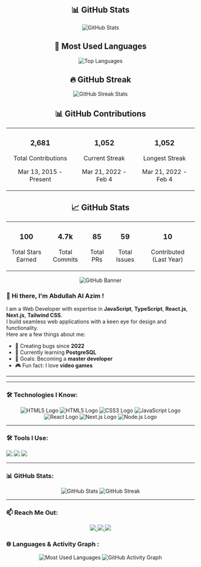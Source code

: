 





<div align="center">
  <h2>📊 GitHub Stats</h2>
  
  <img src="https://github-readme-stats.vercel.app/api?username=alazim-star&show_icons=true&theme=radical&hide_border=true" alt="GitHub Stats" />
  
  <h2>🎨 Most Used Languages</h2>
  
  <img src="https://github-readme-stats.vercel.app/api/top-langs/?username=alazim-star&layout=compact&theme=radical&hide_border=true" alt="Top Languages" />
</div>





<div align="center">
  <h2>🔥 GitHub Streak</h2>
  <img src="https://streak-stats.demolab.com?user=alazim-star&theme=radical&hide_border=true&date_format=M%20j%5B%2C%20Y%5D" alt="GitHub Streak Stats" />
</div>


<!-- Contributions and Streak Section -->
<div align="center">
  <h2>📊 GitHub Contributions</h2>
  <table>
    <tr>
      <!-- Total Contributions -->
      <td align="center">
        <h3>2,681</h3>
        <p>Total Contributions</p>
        <p>Mar 13, 2015 - Present</p>
      </td>
      <!-- Current Streak -->
      <td align="center">
        <h3>1,052</h3>
        <p>Current Streak</p>
        <p>Mar 21, 2022 - Feb 4</p>
      </td>
      <!-- Longest Streak -->
      <td align="center">
        <h3>1,052</h3>
        <p>Longest Streak</p>
        <p>Mar 21, 2022 - Feb 4</p>
      </td>
    </tr>
  </table>
</div>

<!-- GitHub Stats Section -->
<div align="center">
  <h2>📈 GitHub Stats</h2>
  <table>
    <tr>
      <!-- Stars -->
      <td align="center">
        <h3>100</h3>
        <p>Total Stars Earned</p>
      </td>
      <!-- Commits -->
      <td align="center">
        <h3>4.7k</h3>
        <p>Total Commits</p>
      </td>
      <!-- PRs -->
      <td align="center">
        <h3>85</h3>
        <p>Total PRs</p>
      </td>
      <!-- Issues -->
      <td align="center">
        <h3>59</h3>
        <p>Total Issues</p>
      </td>
      <!-- Contributions -->
      <td align="center">
        <h3>10</h3>
        <p>Contributed (Last Year)</p>
      </td>
    </tr>
  </table>
</div>

<p align="center">
  <img src="https://i.ibb.co.com/TD3bYK2J/Black-Modern-Vlogger-You-Tube-Banner.png" alt="GitHub Banner" />
</p>

### 👋 Hi there, I'm Abdullah Al Azim !

I am a Web Developer with expertise in **JavaScript**, **TypeScript**, **React.js**, **Next.js**, **Tailwind CSS**.  
I build seamless web applications with a keen eye for design and functionality.  
Here are a few things about me:
- 🌟 Creating bugs since **2022**
- 📖 Currently learning **PostgreSQL**
- 🎯 Goals: Becoming a **master developer**
- 🎮 Fun fact: I love **video games**

---
---

### 🛠️ Technologies I Know:

<p align="center">
  <img src="https://img.shields.io/badge/HTML5-E34F26?style=for-the-badge&logo=html5&logoColor=white" alt="HTML5 Logo" />
  <img src="https://i.ibb.co.com/Z1W8X1VS/png-transparent-tailwind-css-hd-logo-thumbnail.png" alt="HTML5 Logo" />
  <img src="https://img.shields.io/badge/CSS3-1572B6?style=for-the-badge&logo=css3&logoColor=white" alt="CSS3 Logo" />
  <img src="https://img.shields.io/badge/JavaScript-F7DF1E?style=for-the-badge&logo=javascript&logoColor=black" alt="JavaScript Logo" />
  <img src="https://img.shields.io/badge/React-61DAFB?style=for-the-badge&logo=react&logoColor=black" alt="React Logo" />
  <img src="https://img.shields.io/badge/Next.js-000000?style=for-the-badge&logo=nextdotjs&logoColor=white" alt="Next.js Logo" />
  <img src="https://img.shields.io/badge/Node.js-339933?style=for-the-badge&logo=nodedotjs&logoColor=white" alt="Node.js Logo" />
</p>

---

### 🛠️ Tools I Use:
<p>
  <img src="https://img.shields.io/badge/VS_Code-0078D4?style=for-the-badge&logo=visual-studio-code&logoColor=white" />
  <img src="https://img.shields.io/badge/Git-F05032?style=for-the-badge&logo=git&logoColor=white" />
  <img src="https://img.shields.io/badge/GitHub-181717?style=for-the-badge&logo=github&logoColor=white" />
</p>

---

### 📊 GitHub Stats:
<p align="center">
  <img src="https://github-readme-stats.vercel.app/api?username=your-username&show_icons=true&theme=radical" alt="GitHub Stats" />
  <img src="https://github-readme-streak-stats.herokuapp.com/?user=your-username&theme=radical" alt="GitHub Streak" />
</p>

---

### 📫 Reach Me Out:
<p align="center">
  <a href="https://www.linkedin.com/in/your-linkedin-profile/" target="_blank">
    <img src="https://img.shields.io/badge/LinkedIn-0077B5?style=for-the-badge&logo=linkedin&logoColor=white" />
  </a>
  <a href="https://facebook.com/your-facebook-profile/" target="_blank">
    <img src="https://img.shields.io/badge/Facebook-1877F2?style=for-the-badge&logo=facebook&logoColor=white" />
  </a>
 
  <a href="mailto:your-email@gmail.com" target="_blank">
    <img src="https://img.shields.io/badge/Gmail-D14836?style=for-the-badge&logo=gmail&logoColor=white" />
  </a>
</p>




### 🌐 Languages & Activity Graph :
<p align="center">
  <img src="https://github-readme-stats.vercel.app/api/top-langs/?username=your-username&layout=compact&theme=radical" alt="Most Used Languages" />
  <img src="https://github-readme-activity-graph.vercel.app/graph?username=your-username&theme=radical" alt="GitHub Activity Graph" />
</p>
